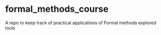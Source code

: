 # formal_methods_course
A repo to keep track of practical applications of Formal methods explored tools
